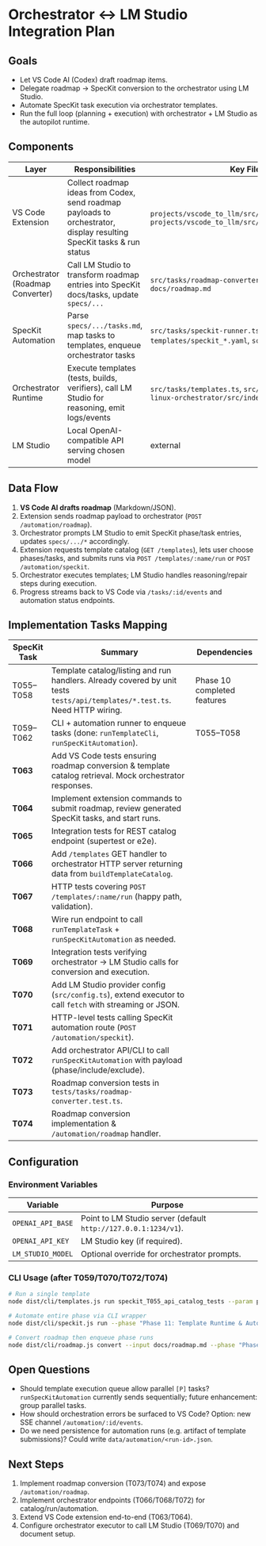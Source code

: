 # Orchestrator ↔ LM Studio Integration Plan

## Goals
- Let VS Code AI (Codex) draft roadmap items.
- Delegate roadmap → SpecKit conversion to the orchestrator using LM Studio.
- Automate SpecKit task execution via orchestrator templates.
- Run the full loop (planning + execution) with orchestrator + LM Studio as the autopilot runtime.

## Components

| Layer | Responsibilities | Key Files |
|-------|-------------------|-----------|
| VS Code Extension | Collect roadmap ideas from Codex, send roadmap payloads to orchestrator, display resulting SpecKit tasks & run status | `projects/vscode_to_llm/src/extension.ts`, `projects/vscode_to_llm/src/orchestratorClient.ts` |
| Orchestrator (Roadmap Converter) | Call LM Studio to transform roadmap entries into SpecKit docs/tasks, update `specs/...` | `src/tasks/roadmap-converter.ts` *(new)*, `docs/roadmap.md` |
| SpecKit Automation | Parse `specs/.../tasks.md`, map tasks to templates, enqueue orchestrator tasks | `src/tasks/speckit-runner.ts`, `templates/speckit_*.yaml`, `scripts/speckit/*.sh` |
| Orchestrator Runtime | Execute templates (tests, builds, verifiers), call LM Studio for reasoning, emit logs/events | `src/tasks/templates.ts`, `src/tasks/manager.ts`, `linux-orchestrator/src/index.ts` |
| LM Studio | Local OpenAI-compatible API serving chosen model | external |

## Data Flow

1. **VS Code AI drafts roadmap** (Markdown/JSON).
2. Extension sends roadmap payload to orchestrator (`POST /automation/roadmap`).
3. Orchestrator prompts LM Studio to emit SpecKit phase/task entries, updates `specs/.../*` accordingly.
4. Extension requests template catalog (`GET /templates`), lets user choose phases/tasks, and submits runs via `POST /templates/:name/run` or `POST /automation/speckit`.
5. Orchestrator executes templates; LM Studio handles reasoning/repair steps during execution.
6. Progress streams back to VS Code via `/tasks/:id/events` and automation status endpoints.

## Implementation Tasks Mapping

| SpecKit Task | Summary | Dependencies |
|--------------|---------|--------------|
| T055–T058 | Template catalog/listing and run handlers. Already covered by unit tests `tests/api/templates/*.test.ts`. Need HTTP wiring. | Phase 10 completed features |
| T059–T062 | CLI + automation runner to enqueue tasks (done: `runTemplateCli`, `runSpecKitAutomation`). | T055–T058 |
| **T063** | Add VS Code tests ensuring roadmap conversion & template catalog retrieval. Mock orchestrator responses. |
| **T064** | Implement extension commands to submit roadmap, review generated SpecKit tasks, and start runs. |
| **T065** | Integration tests for REST catalog endpoint (supertest or e2e). |
| **T066** | Add `/templates` GET handler to orchestrator HTTP server returning data from `buildTemplateCatalog`. |
| **T067** | HTTP tests covering `POST /templates/:name/run` (happy path, validation). |
| **T068** | Wire run endpoint to call `runTemplateTask` + `runSpecKitAutomation` as needed. |
| **T069** | Integration tests verifying orchestrator → LM Studio calls for conversion and execution. |
| **T070** | Add LM Studio provider config (`src/config.ts`), extend executor to call `fetch` with streaming or JSON. |
| **T071** | HTTP-level tests calling SpecKit automation route (`POST /automation/speckit`). |
| **T072** | Add orchestrator API/CLI to call `runSpecKitAutomation` with payload (phase/include/exclude). |
| **T073** | Roadmap conversion tests in `tests/tasks/roadmap-converter.test.ts`. |
| **T074** | Roadmap conversion implementation & `/automation/roadmap` handler. |

## Configuration

### Environment Variables

| Variable | Purpose |
|----------|---------|
| `OPENAI_API_BASE` | Point to LM Studio server (default `http://127.0.0.1:1234/v1`). |
| `OPENAI_API_KEY` | LM Studio key (if required). |
| `LM_STUDIO_MODEL` | Optional override for orchestrator prompts. |

### CLI Usage (after T059/T070/T072/T074)

```bash
# Run a single template
node dist/cli/templates.js run speckit_T055_api_catalog_tests --param project=gvpie --goal "Verify catalog endpoint"

# Automate entire phase via CLI wrapper
node dist/cli/speckit.js run --phase "Phase 11: Template Runtime & Automation" --include T055 T056 --orchestrator http://localhost:4100

# Convert roadmap then enqueue phase runs
node dist/cli/roadmap.js convert --input docs/roadmap.md --phase "Phase 12: VSCode & Orchestrator Integration" --run
```

## Open Questions
- Should template execution queue allow parallel `[P]` tasks? `runSpecKitAutomation` currently sends sequentially; future enhancement: group parallel tasks.
- How should orchestration errors be surfaced to VS Code? Option: new SSE channel `/automation/:id/events`.
- Do we need persistence for automation runs (e.g. artifact of template submissions)? Could write `data/automation/<run-id>.json`.

## Next Steps
1. Implement roadmap conversion (T073/T074) and expose `/automation/roadmap`.
2. Implement orchestrator endpoints (T066/T068/T072) for catalog/run/automation.
3. Extend VS Code extension end-to-end (T063/T064).
4. Configure orchestrator executor to call LM Studio (T069/T070) and document setup.
